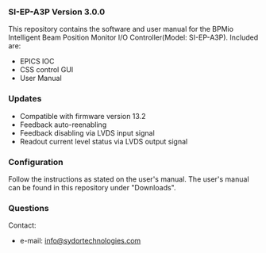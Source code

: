 ### SI-EP-A3P Version 3.0.0 ###
 
This repository contains the software and user manual for the BPMio Intelligent Beam Position Monitor I/O Controller(Model: SI-EP-A3P).
Included are:

* EPICS IOC 
* CSS control GUI
* User Manual

### Updates ###

* Compatible with firmware version 13.2
* Feedback auto-reenabling
* Feedback disabling via LVDS input signal
* Readout current level status via LVDS output signal

### Configuration ###

Follow the instructions as stated on the user's manual. The user's manual can be found in this repository under "Downloads". 

### Questions ###

Contact:

* e-mail: info@sydortechnologies.com